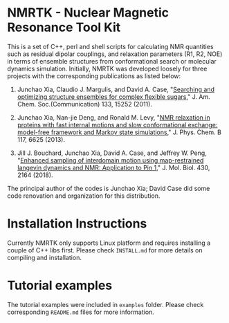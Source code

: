  
# NMRTK - Nuclear Magnetic Resonance Tool Kit  

This is a set of C++, perl and shell scripts for calculating NMR quantities
such as residual dipolar couplings, and relaxation parameters (R1, R2, NOE)
in terms of ensemble structures from conformational search or molecular
dynamics simulation. Initially, NMRTK was developed loosely for three
projects with the corresponding publications as listed below:

1) Junchao Xia, Claudio J. Margulis, and David A. Case, "[Searching
and optimizing structure ensembles for complex flexible
sugars](http://doi.org/10.1021/ja205251j)," J. Am. Chem. Soc.(Communication)
133, 15252 (2011).

2) Junchao Xia, Nan-jie Deng, and Ronald M. Levy, "[NMR
relaxation in proteins with fast internal motions and slow
conformational exchange: model-free framework and Markov state
simulations](http://doi.org/10.1021/jp400797y)," J. Phys. Chem. B 117, 6625
(2013).

3) Jill J. Bouchard, Junchao Xia, David A. Case, and Jeffrey
W. Peng, "[Enhanced sampling of interdomain motion using
map-restrained langevin dynamics and NMR:  Application to Pin
1](http://doi.org/10.1021/acs.jcim.8b00194)," J. Mol. Biol. 430, 2164
(2018).

The principal author of the codes is Junchao Xia; David Case did some code
renovation and organization for this distribution.

# Installation Instructions

Currently NMRTK only supports Linux platform and requires installing a      
couple of C++ libs first. Please check `INSTALL.md` for more details on     
compiling and installation.                                                 

# Tutorial examples

The tutorial examples were included in `examples` folder. Please check
corresponding `README.md` files for more information.

